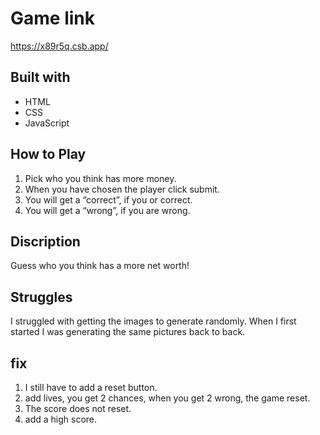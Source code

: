 # Game link

https://x89r5q.csb.app/

## Built with

- HTML
- CSS
- JavaScript

## How to Play

1. Pick who you think has more money.
2. When you have chosen the player click submit.
3. You will get a “correct”, if you or correct.
4. You will get a “wrong”, if you are wrong.

## Discription
Guess who you think has a more net worth!

## Struggles

I struggled with getting the images to generate randomly. When I first started I was generating the same pictures back to back.

## fix

1. I still have to add a reset button.
2. add lives, you get 2 chances, when you get 2 wrong, the game reset.
3. The score does not reset.
4. add a high score.

